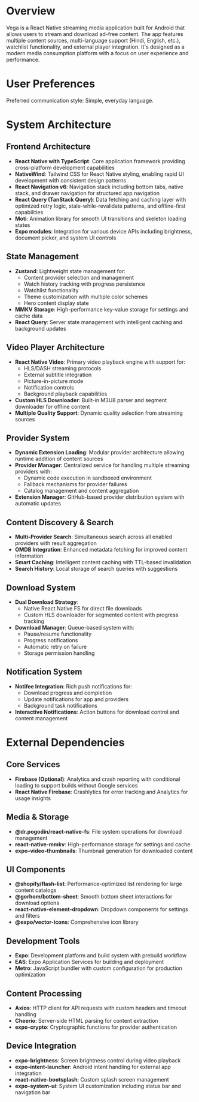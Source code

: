 # Overview

Vega is a React Native streaming media application built for Android that allows users to stream and download ad-free content. The app features multiple content sources, multi-language support (Hindi, English, etc.), watchlist functionality, and external player integration. It's designed as a modern media consumption platform with a focus on user experience and performance.

# User Preferences

Preferred communication style: Simple, everyday language.

# System Architecture

## Frontend Architecture
- **React Native with TypeScript**: Core application framework providing cross-platform development capabilities
- **NativeWind**: Tailwind CSS for React Native styling, enabling rapid UI development with consistent design patterns
- **React Navigation v6**: Navigation stack including bottom tabs, native stack, and drawer navigation for structured app navigation
- **React Query (TanStack Query)**: Data fetching and caching layer with optimized retry logic, stale-while-revalidate patterns, and offline-first capabilities
- **Moti**: Animation library for smooth UI transitions and skeleton loading states
- **Expo modules**: Integration for various device APIs including brightness, document picker, and system UI controls

## State Management
- **Zustand**: Lightweight state management for:
  - Content provider selection and management
  - Watch history tracking with progress persistence
  - Watchlist functionality
  - Theme customization with multiple color schemes
  - Hero content display state
- **MMKV Storage**: High-performance key-value storage for settings and cache data
- **React Query**: Server state management with intelligent caching and background updates

## Video Player Architecture
- **React Native Video**: Primary video playback engine with support for:
  - HLS/DASH streaming protocols
  - External subtitle integration
  - Picture-in-picture mode
  - Notification controls
  - Background playback capabilities
- **Custom HLS Downloader**: Built-in M3U8 parser and segment downloader for offline content
- **Multiple Quality Support**: Dynamic quality selection from streaming sources

## Provider System
- **Dynamic Extension Loading**: Modular provider architecture allowing runtime addition of content sources
- **Provider Manager**: Centralized service for handling multiple streaming providers with:
  - Dynamic code execution in sandboxed environment
  - Fallback mechanisms for provider failures
  - Catalog management and content aggregation
- **Extension Manager**: GitHub-based provider distribution system with automatic updates

## Content Discovery & Search
- **Multi-Provider Search**: Simultaneous search across all enabled providers with result aggregation
- **OMDB Integration**: Enhanced metadata fetching for improved content information
- **Smart Caching**: Intelligent content caching with TTL-based invalidation
- **Search History**: Local storage of search queries with suggestions

## Download System
- **Dual Download Strategy**: 
  - Native React Native FS for direct file downloads
  - Custom HLS downloader for segmented content with progress tracking
- **Download Manager**: Queue-based system with:
  - Pause/resume functionality
  - Progress notifications
  - Automatic retry on failure
  - Storage permission handling

## Notification System
- **Notifee Integration**: Rich push notifications for:
  - Download progress and completion
  - Update notifications for app and providers
  - Background task notifications
- **Interactive Notifications**: Action buttons for download control and content management

# External Dependencies

## Core Services
- **Firebase (Optional)**: Analytics and crash reporting with conditional loading to support builds without Google services
- **React Native Firebase**: Crashlytics for error tracking and Analytics for usage insights

## Media & Storage
- **@dr.pogodin/react-native-fs**: File system operations for download management
- **react-native-mmkv**: High-performance storage for settings and cache
- **expo-video-thumbnails**: Thumbnail generation for downloaded content

## UI Components
- **@shopify/flash-list**: Performance-optimized list rendering for large content catalogs
- **@gorhom/bottom-sheet**: Smooth bottom sheet interactions for download options
- **react-native-element-dropdown**: Dropdown components for settings and filters
- **@expo/vector-icons**: Comprehensive icon library

## Development Tools
- **Expo**: Development platform and build system with prebuild workflow
- **EAS**: Expo Application Services for building and deployment
- **Metro**: JavaScript bundler with custom configuration for production optimization

## Content Processing
- **Axios**: HTTP client for API requests with custom headers and timeout handling
- **Cheerio**: Server-side HTML parsing for content extraction
- **expo-crypto**: Cryptographic functions for provider authentication

## Device Integration
- **expo-brightness**: Screen brightness control during video playback
- **expo-intent-launcher**: Android intent handling for external app integration
- **react-native-bootsplash**: Custom splash screen management
- **expo-system-ui**: System UI customization including status bar and navigation bar